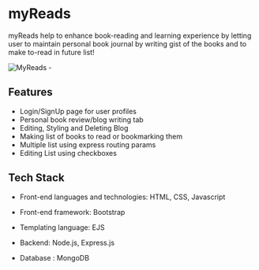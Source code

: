 # myReads
myReads help to enhance book-reading and learning experience by letting user to maintain personal book journal by writing gist of the books and to make to-read in future list!

![MyReads -](https://user-images.githubusercontent.com/96840464/175249703-2451693d-b7d1-4c35-b4a8-e43fd26b5a68.png)

## Features
- Login/SignUp page for user profiles
- Personal book review/blog writing tab
- Editing, Styling and Deleting Blog
- Making list of books to read or bookmarking them
- Multiple list using express routing params
- Editing List using checkboxes

## Tech Stack

- Front-end languages and technologies: HTML, CSS, Javascript

- Front-end framework: Bootstrap

- Templating language: EJS

- Backend: Node.js, Express.js

- Database : MongoDB

